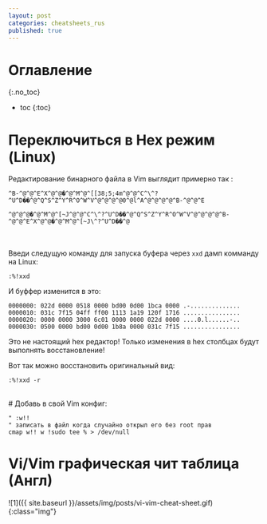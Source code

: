 ```yaml
---
layout: post
categories: cheatsheets_rus
published: true
---
```


# Оглавление
{:.no_toc}

* toc
{:toc}


# Переключиться в Hex режим (Linux) 


Редактирование бинарного файла в Vim выглядит примерно так :


`^B-^@^@^E^X^@^@�^@^M^@^[[38;5;4m^@^@^C^\^?^U^D��^@^Q^S^Z^Y^R^O^W^V^@^@^@^@0^@l^A^@^@^@^@^B-^@^@^E`

`^@^@^@�^@^M^@^[~J^@^@^C^\^?^U^D��^@^Q^S^Z^Y^R^O^W^V^@^@^@^@^B-^@^@^E^X^@^@�^@^M^@^[~J\^?^U^D��^@`



<br><br>
Введи следущую команду для запуска буфера через `xxd` дамп комманду на Linux:


	:%!xxd


И буффер изменится в это:

`0000000: 022d 0000 0518 0000 bd00 0d00 1bca 0000 .-..............`<br>
`0000010: 031c 7f15 04ff ff00 1113 1a19 120f 1716 ................`<br>
`0000020: 0000 0000 3000 6c01 0000 0000 022d 0000 ....0.l......-..`<br>
`0000030: 0500 0000 bd00 0d00 1b8a 0000 031c 7f15 ................`<br>

Это не настоящий hex редактор!  Только изменения в hex столбцах будут выполнять восстановление!

Вот так можно восстановить оригинальный вид:

	:%!xxd -r
    
    
<br>
# Добавь в свой Vim конфиг:

~~~
" :w!! 
" записать в файл когда случайно открыл его без root прав
cmap w!! w !sudo tee % > /dev/null
~~~

# Vi/Vim графическая чит таблица (Англ)

![1]({{ site.baseurl }}/assets/img/posts/vi-vim-cheat-sheet.gif){:class="img"}
